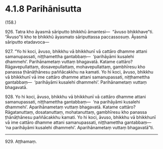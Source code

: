 # 4.1.8 Parihānisutta

(158.)

926\. Tatra kho āyasmā sāriputto bhikkhū āmantesi—  “āvuso bhikkhave”ti. “Āvuso”ti kho te bhikkhū āyasmato sāriputtassa paccassosuṃ. Āyasmā sāriputto etadavoca—

927\. “Yo hi koci, āvuso, bhikkhu vā bhikkhunī vā cattāro dhamme attani samanupassati, niṭṭhamettha gantabbaṃ—  ‘parihāyāmi kusalehi dhammehi’. Parihānametaṃ vuttaṃ bhagavatā. Katame cattāro? Rāgavepullattaṃ, dosavepullattaṃ, mohavepullattaṃ, gambhīresu kho panassa ṭhānāṭhānesu paññācakkhu na kamati. Yo hi koci, āvuso, bhikkhu vā bhikkhunī vā ime cattāro dhamme attani samanupassati, niṭṭhamettha gantabbaṃ—  ‘parihāyāmi kusalehi dhammehi’. Parihānametaṃ vuttaṃ bhagavatā.

928\. Yo hi koci, āvuso, bhikkhu vā bhikkhunī vā cattāro dhamme attani samanupassati, niṭṭhamettha gantabbaṃ—  ‘na parihāyāmi kusalehi dhammehi’. Aparihānametaṃ vuttaṃ bhagavatā. Katame cattāro? Rāgatanuttaṃ, dosatanuttaṃ, mohatanuttaṃ, gambhīresu kho panassa ṭhānāṭhānesu paññācakkhu kamati. Yo hi koci, āvuso, bhikkhu vā bhikkhunī vā ime cattāro dhamme attani samanupassati, niṭṭhamettha gantabbaṃ—  ‘na parihāyāmi kusalehi dhammehi’. Aparihānametaṃ vuttaṃ bhagavatā”ti.

---

929\. Aṭṭhamaṃ.
